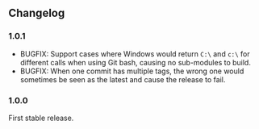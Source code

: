 Changelog
---------

### 1.0.1

* BUGFIX: Support cases where Windows would return `C:\` and `c:\` for different calls when using Git bash, causing no sub-modules to build.
* BUGFIX: When one commit has multiple tags, the wrong one would sometimes be seen as the latest and cause the release to fail.

### 1.0.0

First stable release.